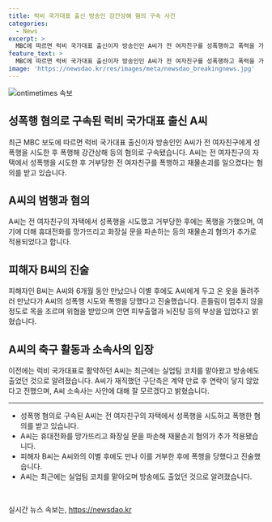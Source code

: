 ```yaml
---
title: 럭비 국가대표 출신 방송인 강간상해 혐의 구속 사건
categories:
  - News
excerpt: >
  MBC에 따르면 럭비 국가대표 출신이자 방송인인 A씨가 전 여자친구를 성폭행하고 폭력을 가했다는 사실이 밝혀졌다. A씨는 전 여자친구의 자택에서 성폭행을 시도하고 그에 저항하자 폭행을 가한 혐의를 받고, 휴대전화를 파손하고 화장실 문을 깰 정도로 강력한 재물 파괴 혐의도 받았다. 피해자인 B씨는 안면 피부출혈과 뇌진탕 등을 입어 정신과 치료를 받는 등 많은 피해를 입었다. 이 사건으로 인해 A씨는 현재 구단에서의 코치 역할과 방송 출연 등을 잃은 상황이고, 그의 소속사는 사안에 대해 잘 모른다고 밝혔다.
feature_text: >
  MBC에 따르면 럭비 국가대표 출신이자 방송인인 A씨가 전 여자친구를 성폭행하고 폭력을 가했다는 사실이 밝혀졌다. A씨는 전 여자친구의 자택에서 성폭행을 시도하고 그에 저항하자 폭행을 가한 혐의를 받고, 휴대전화를 파손하고 화장실 문을 깰 정도로 강력한 재물 파괴 혐의도 받았다. 피해자인 B씨는 안면 피부출혈과 뇌진탕 등을 입어 정신과 치료를 받는 등 많은 피해를 입었다. 이 사건으로 인해 A씨는 현재 구단에서의 코치 역할과 방송 출연 등을 잃은 상황이고, 그의 소속사는 사안에 대해 잘 모른다고 밝혔다.
image: 'https://newsdao.kr/res/images/meta/newsdao_breakingnews.jpg'
---
```


<p><img src="https://newsdao.kr/res/images/meta/newsdao_breakingnews.jpg" alt="ontimetimes 속보" /></p>

<h2 data-ke-size="size26">성폭행 혐의로 구속된 럭비 국가대표 출신 A씨</h2>

<p data-ke-size="size16">최근 MBC 보도에 따르면 럭비 국가대표 출신이자 방송인인 A씨가 전 여자친구에게 성폭행을 시도한 후 폭행해 강간상해 등의 혐의로 구속됐습니다. A씨는 전 여자친구의 자택에서 성폭행을 시도한 후 거부당한 전 여자친구를 폭행하고 재물손괴를 일으켰다는 혐의를 받고 있습니다.</p>

<h2 data-ke-size="size24">A씨의 범행과 혐의</h2>

<p data-ke-size="size16">A씨는 전 여자친구의 자택에서 성폭행을 시도했고 거부당한 후에는 폭행을 가했으며, 여기에 더해 휴대전화를 망가뜨리고 화장실 문을 파손하는 등의 재물손괴 혐의가 추가로 적용되었다고 합니다.</p>

<h2 data-ke-size="size24">피해자 B씨의 진술</h2>

<p data-ke-size="size16">피해자인 B씨는 A씨와 6개월 동안 만났으나 이별 후에도 A씨에게 두고 온 옷을 돌려주러 만났다가 A씨의 성폭행 시도와 폭행을 당했다고 진술했습니다. 흔들림이 멈추지 않을 정도로 목을 조르며 위협을 받았으며 안면 피부출혈과 뇌진탕 등의 부상을 입었다고 밝혔습니다.</p>

<h2 data-ke-size="size24">A씨의 축구 활동과 소속사의 입장</h2>

<p data-ke-size="size16">이전에는 럭비 국가대표로 활약하던 A씨는 최근에는 실업팀 코치를 맡아왔고 방송에도 출었던 것으로 알려졌습니다. A씨가 재직했던 구단측은 계약 만료 후 연락이 닿지 않았다고 전했으며, A씨 소속사는 사안에 대해 잘 모르겠다고 밝혔습니다.</p>

<hr />

<ul>
<li>성폭행 혐의로 구속된 A씨는 전 여자친구의 자택에서 성폭행을 시도하고 폭행한 혐의를 받고 있습니다.</li>
<li>A씨는 휴대전화를 망가뜨리고 화장실 문을 파손해 재물손괴 혐의가 추가 적용됐습니다.</li>
<li>피해자 B씨는 A씨와의 이별 후에도 만나 이를 거부한 후에 폭행을 당했다고 진술했습니다.</li>
<li>A씨는 최근에는 실업팀 코치를 맡아오며 방송에도 출었던 것으로 알려졌습니다.</li>
</ul>

<p data-ke-size="size16">&nbsp;</p>
실시간 뉴스 속보는, <a href="https://newsdao.kr" rel="dofollow">https://newsdao.kr</a>


